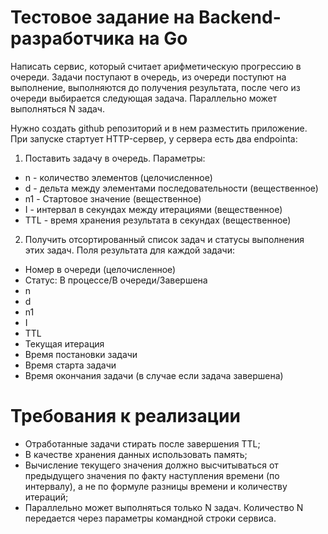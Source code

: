 
# Тестовое задание на Backend-разработчика на Go
Написать сервис, который считает арифметическую прогрессию в очереди. Задачи поступают в очередь, из очереди поступют на выполнение, выполняются до получения результата, после чего из очереди выбирается следующая задача. Параллельно может выполняться N задач.

Нужно создать github репозиторий и в нем разместить приложение. При запуске стартует HTTP-сервер, у сервера есть два endpointa:

1. Поставить задачу в очередь. Параметры:
- n - количество элементов (целочисленное)
- d - дельта между элементами последовательности (вещественное)
- n1 - Стартовое значение (вещественное)
- I - интервал в секундах между итерациями (вещественное)
- TTL - время хранения результата в секундах (вещественное)
2. Получить отсортированный список задач и статусы выполнения этих задач. Поля результата для каждой задачи:
- Номер в очереди (целочисленное)
- Статус: В процессе/В очереди/Завершена
- n
- d
- n1
- I
- TTL
- Текущая итерация
- Время постановки задачи
- Время старта задачи
- Время окончания задачи (в случае если задача завершена)
# Требования к реализации
- Отработанные задачи стирать после завершения TTL;
- В качестве хранения данных использовать память;
- Вычисление текущего значения должно высчитываться от предыдущего значения по факту наступления времени (по интервалу), а не по формуле разницы времени и количеству итераций;
- Параллельно может выполняться только N задач. Количество N передается через параметры командной строки сервиса.